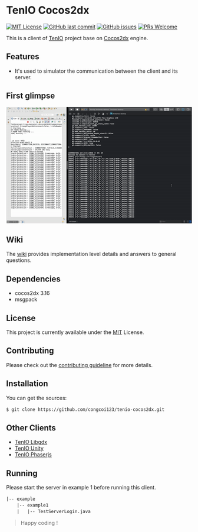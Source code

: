 # TenIO Cocos2dx
[![MIT License](https://img.shields.io/badge/license-MIT-blue.svg)](LICENSE)
[![GitHub last commit](https://img.shields.io/github/last-commit/congcoi123/tenio-cocos2dx)](#)
[![GitHub issues](https://img.shields.io/github/issues/congcoi123/tenio-cocos2dx)](https://github.com/congcoi123/tenio-cocos2dx/issues)
[![PRs Welcome](https://img.shields.io/badge/PRs-welcome-brightgreen.svg)](CONTRIBUTING.md)

This is a client of [TenIO](https://github.com/congcoi123/tenio) project base on [Cocos2dx](https://www.cocos.com/en/) engine.

## Features
- It's used to simulator the communication between the client and its server.

## First glimpse
![Simple Communication](https://github.com/congcoi123/tenio/blob/master/assets/login-example-1.gif)

## Wiki
The [wiki](https://github.com/congcoi123/tenio-cocos2dx/wiki) provides implementation level details and answers to general questions.

## Dependencies
- cocos2dx 3.16
- msgpack

## License
This project is currently available under the [MIT](LICENSE) License.

## Contributing
Please check out the [contributing guideline](CONTRIBUTING.md) for more details.

## Installation
You can get the sources:
```sh
$ git clone https://github.com/congcoi123/tenio-cocos2dx.git
```

## Other Clients
- [TenIO Libgdx](https://github.com/congcoi123/tenio-libgdx.git)
- [TenIO Unity](https://github.com/congcoi123/tenio-unity.git)
- [TenIO Phaserjs](https://github.com/congcoi123/tenio-phaserjs.git)

## Running
Please start the server in example 1 before running this client.

```txt
|-- example
    |-- example1
    |   |-- TestServerLogin.java
```

> Happy coding !
